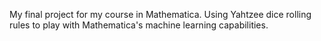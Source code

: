 My final project for my course in Mathematica. Using Yahtzee dice rolling rules to play with Mathematica's machine learning capabilities.